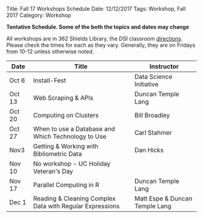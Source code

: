 Title: Fall 17 Workshops Schedule
Date: 12/12/2017
Tags: Workshop, Fall 2017
Category: Workshop

**Tentative Schedule.  Some of the both the topics and dates may change**

All workshops are in 362 Shields Library, the DSI classroom 
[directions](http://dsi.ucdavis.edu/directions.html).
Please check the times for each as they vary. 
Generally, they are on Fridays from 10-12 unless otherwise noted.

|Date|Title|Instructor|
|----|----|----|
|Oct 6 |Install-Fest|Data Science Initiative|
|Oct 13|Web Scraping & APIs|Duncan Temple Lang|
|Oct 20|Computing on Clusters|Bill Broadley|
|Oct 27|When to use a Database and Which Technology to Use|Carl Stahmer|
|Nov3|Getting & Working with Bibliometric Data|Dan Hicks|
|Nov 10|No workshop - UC Holiday Veteran's Day||
|Nov 17|Parallel Computing in R|Duncan Temple Lang|
|Dec 1 |Reading & Cleaning Complex Data with Regular Expressions|Matt Espe & Duncan Temple Lang|

<!--
Writing & Publishing R Packages|Matt Espe & Duncan Temple Lang
-->

<!--
Carl 1 (DB[csv,relational,nosql,graph])  October 27th 9 - 12
Bill 2
Duncan  4  (parallel, Web, Web Scraping, Regular Expressions & Cleaning Data)
Dan Hicks 5 (scopus, API - wants to do ggplot or dplyr)
Matt 6 - R packages.
Adam  - git intermediate branching, conflicts, detached head, workflow?
-->
